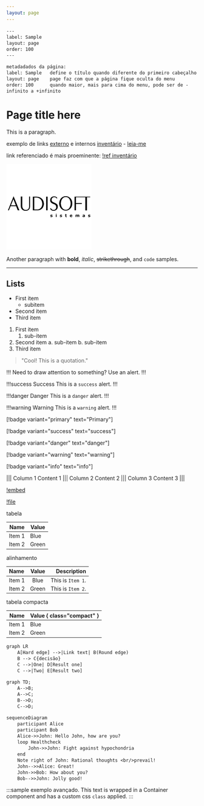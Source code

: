 ```yaml
---
layout: page
---
```


```
---
label: Sample
layout: page
order: 100
---
```

```
metadadados da página:
label: Sample   define o título quando diferente do primeiro cabeçalho
layout: page    page faz com que a página fique oculta do menu
order: 100      quando maior, mais para cima do menu, pode ser de -infinito a +infinito
```

# Page title here

This is a paragraph.

exemplo de links [externo](https://example.com) e internos [inventário](Estoque/inventario-de-mercadorias.md) - [leia-me](README.md)

link referenciado é mais proeminente:
[!ref inventário](Estoque/inventario-de-mercadorias.md)

![Your logo](images/logo.png)


Another paragraph with **bold**, _italic_, ~~strikethrough~~, and `code` samples.

---

## Lists

- First item
    - subitem
- Second item
- Third item

1. First item
    1. sub-item
2. Second item
    a. sub-item
    b. sub-item
3. Third item

> "Cool! This is a quotation."

!!!
Need to draw attention to something? Use an alert.
!!!

!!!success Success
This is a `success` alert.
!!!

!!!danger Danger
This is a `danger` alert.
!!!

!!!warning Warning
This is a `warning` alert.
!!!

[!badge variant="primary" text="Primary"]

[!badge variant="success" text="success"]

[!badge variant="danger" text="danger"]

[!badge variant="warning" text="warning"]

[!badge variant="info" text="info"]


||| Column 1
Content 1
||| Column 2
Content 2
||| Column 3
Content 3
|||


[!embed](https://www.youtube.com/embed/C0DPdy98e4c)


[!file](/static/exemplo.txt)

tabela

Name   | Value
---    | ---
Item 1 | Blue
Item 2 | Green

alinhamento

Name   | Value | Description
:---   | :---: | ---:
Item 1 | Blue  | This is `Item 1`.
Item 2 | Green | This is `Item 2`.

tabela compacta

Name   | Value { class="compact" }
---    | ---
Item 1 | Blue
Item 2 | Green


```mermaid
graph LR
    A[Hard edge] -->|Link text| B(Round edge)
    B --> C{decisão}
    C -->|One| D[Result one]
    C -->|Two| E[Result two]
```

```mermaid
graph TD;
    A-->B;
    A-->C;
    B-->D;
    C-->D;
```

```mermaid
sequenceDiagram
    participant Alice
    participant Bob
    Alice->>John: Hello John, how are you?
    loop Healthcheck
        John->>John: Fight against hypochondria
    end
    Note right of John: Rational thoughts <br/>prevail!
    John-->>Alice: Great!
    John->>Bob: How about you?
    Bob-->>John: Jolly good!
```

<style>
    .sample {
        text-align: center;
        color: #1956AF;
        border-radius: 10px;
        background-color: #E1EDFF;
        border: 1px solid #1956AF;
        padding-top: 20px;
        margin-bottom: 20px;
    }
</style>
:::sample
exemplo avançado.
This text is wrapped in a Container component and has a custom css `class` applied.
:::